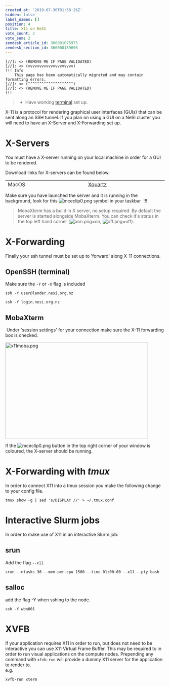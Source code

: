 ```yaml
---
created_at: '2019-07-30T01:58:26Z'
hidden: false
label_names: []
position: 4
title: X11 on NeSI
vote_count: 2
vote_sum: 2
zendesk_article_id: 360001075975
zendesk_section_id: 360000189696
---
```



    [//]: <> (REMOVE ME IF PAGE VALIDATED)
    [//]: <> (vvvvvvvvvvvvvvvvvvvv)
    !!! Info
        This page has been automatically migrated and may contain formatting errors.
    [//]: <> (^^^^^^^^^^^^^^^^^^^^)
    [//]: <> (REMOVE ME IF PAGE VALIDATED)
    !!!
>
> -   Have working
>     [terminal](https://support.nesi.org.nz/hc/en-gb/sections/360000189696)
>     set up.

X<span class="dictionary-of-numbers">-11 is a protocol </span>for
rendering graphical user interfaces (GUIs) that can be sent along an SSH
tunnel. If you plan on using a GUI on a NeSI cluster you will need to
have an X-Server and X-Forwarding set up.

# X-Servers

You must have a X-server running on your local machine in order for a
GUI to be rendered.

Download links for X-servers can be found below.

<table style="height: 23px;" width="633">
<tbody>
<tr class="odd">
<td style="width: 313px">MacOS</td>
<td style="width: 313px"><a
href="https://www.xquartz.org/">Xquartz</a></td>
</tr>
<tr class="even">
<td style="width: 313px">Linux</td>
<td style="width: 313px"><a
href="https://www.x.org/wiki/Releases/Download/">Xorg</a></td>
</tr>
<tr class="odd">
<td style="width: 313px">Windows</td>
<td style="width: 313px"><a
href="https://sourceforge.net/projects/xming/">Xming</a></td>
</tr>
</tbody>
</table>

Make sure you have launched the server and it is running in the
background, look for
this ![mceclip0.png](assets/images/mceclip0_17.png) symbol in your
taskbar 
!!!
>
> MobaXterm has a build in X server, no setup required. By default the
> server is started alongside MobaXterm. You can check it's status in
> the top left hand corner
> (![xon.png](assets/images/xon_0.png)=on, ![off.png](assets/images/off_0.png)=off). 

# X-Forwarding

Finally your ssh tunnel must be set up to 'forward' along
X<span class="dictionary-of-numbers">-11 connections</span>. 

## OpenSSH (terminal)

Make sure the `-Y` or `-X` flag is included

    ssh -Y user@lander.nesi.org.nz

    ssh -Y login.nesi.org.nz

## MobaXterm

 Under 'session settings' for your connection make sure the
X<span class="dictionary-of-numbers">-11 forwarding box is
</span>checked.

<img src="assets/images/x11moba_0.png" width="451" height="303"
alt="x11moba.png" />

If the ![mceclip0.png](assets/images/mceclip0_18.png) button in the top
right corner of your window is coloured, the X-server should be running.

# X-Forwarding with *tmux*

In order to connect X11 into a tmux session you make the following
change to your config file.

    tmux show -g | sed 's/DISPLAY //' > ~/.tmux.conf

# Interactive Slurm jobs

In order to make use of X11 in an interactive Slurm job:

## srun

Add the flag `--x11`

    srun --ntasks 36 --mem-per-cpu 1500 --time 01:00:00 --x11 --pty bash

## salloc

add the flag -Y when sshing to the node.

    ssh -Y wbn001

# XVFB

If your application requires X11 in order to run, but does not need to
be interactive you can use X11 Virtual Frame Buffer. This may be
required to in order to run visual applications on the compute nodes.
Prepending any command with `xfvb-run` will provide a dummy X11 server
for the application to render to.  
e.g.

    xvfb-run xterm
